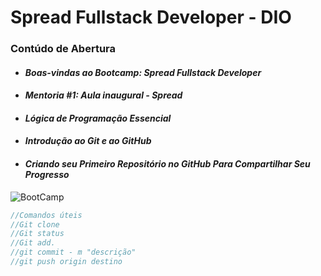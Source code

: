 # **Spread Fullstack Developer - DIO**

### **Contúdo de Abertura**
* ####   _Boas-vindas ao Bootcamp: Spread Fullstack Developer_
* ####   _Mentoria #1: Aula inaugural - Spread_
* ####   _Lógica de Programação Essencial_
* ####   _Introdução ao Git e ao GitHub_
* ####   _Criando seu Primeiro Repositório no GitHub Para Compartilhar Seu Progresso_


![BootCamp](https://hermes.digitalinnovation.one/courses/badge/88cb0f8d-dcdb-4c7d-a9c5-c56d021a23b1.png)

~~~javascript
//Comandos úteis
//Git clone
//Git status
//Git add.
//git commit - m "descrição"
//git push origin destino
~~~